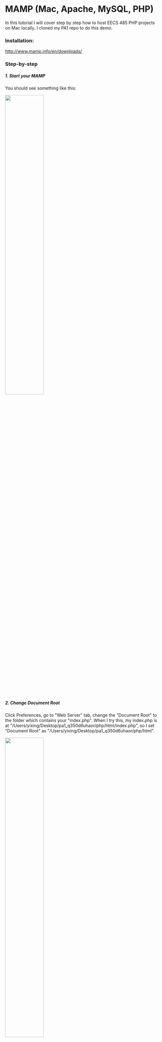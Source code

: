 # MAMP (Mac, Apache, MySQL, PHP)

In this tutorial I will cover step by step how to host EECS 485 PHP projects on Mac locally. I cloned my PA1 repo to do this demo.

### Installation:
http://www.mamp.info/en/downloads/

### Step-by-step
##### 1. Start your MAMP
You should see something like this: 

<img src="https://github.com/EECS485-Fall2014/admin/blob/master/tutorials/MAMP/1.png" width="50%" height="50%">

##### 2. Change Document Root
Click Preferences, go to "Web Server" tab, change the "Document Root" to the folder which contains your "index.php". When I try this, my index.php is at "/Users/yixing/Desktop/pa1_q350d6uhaor/php/html/index.php", so I set "Document Root" as "/Users/yixing/Desktop/pa1_q350d6uhaor/php/html". 

<img src="https://github.com/EECS485-Fall2014/admin/blob/master/tutorials/MAMP/2.png" width="50%" height="50%">

##### 3. Start the servers 
The third button will turn green like this:

<img src="https://github.com/EECS485-Fall2014/admin/blob/master/tutorials/MAMP/3.png" width="50%" height="50%">

#####4. Test whether your server is referencing the correct files
Going to "http://localhost:8000/secret/pa#/" in your browser. In my case it is "http://localhost:8000/rg4mmsj/pa1/", here is the screenshot: 

<img src="https://github.com/EECS485-Fall2014/admin/blob/master/tutorials/MAMP/4.png" width="50%" height="50%">

The MySQL error shown is expected, we will work on this later. It means that your PHP code is running successfully, but not able to connect to MySQL since there are no username/password or database in MySQL which are specified in your PHP code yet.

##### 5. Create MySQL database and user

To create MySQL database and user, you need to log into MySQL as root user. In your terminal use this command:
`/Applications/MAMP/Library/bin/mysql --host=localhost -uroot -proot`

Then you should be logged in as the root user. Then you will need to create database and user. The command is

	drop database if exists <db_name>; create database <db_name>; 
	grant all on <db_name>.* to <username>@localhost identified by '<password>';


`<db_name>`, `<username>` and `<password>` above should be replaced by corresponding values that you are using in your PHP. 


Here is an example, following is some code in my PHP:


	$user="group11"; 
	$password="friedcode"; 
	$database="group11";
	$con = mysql_connect("127.0.0.1", $user, $password) or die('Could not connect: ' . mysql_error()); 


Then in MySQL I will do 

	drop database if exists group11; create database group11; 
	grant all on group11.* to group11@localhost identified by 'friedcode';

Here is a screenshot for your reference:

<img src="https://github.com/EECS485-Fall2014/admin/blob/master/tutorials/MAMP/5.png" width="50%" height="50%">

##### 6. Change MySQL port

Then go back to MAMP Preferences and change MySQL port to 3306 which is the port PHP used to connect to MySQL by default.

<img src="https://github.com/EECS485-Fall2014/admin/blob/master/tutorials/MAMP/6.png" width="50%" height="50%">

Now you can go back to your browswer and refresh and it should work. 

##### 6. Load data into MySQL

You will also need to load data into the database you just created. I will leave that work for you. It is similar to how it works on the remote server. You can log into MySQL in terminal with ``/Applications/MAMP/Library/bin/mysql --host=localhost -u<username> -p<password>`. Just make sure MAMP has started whenever you want to do any operation about MySQL over your terminal.


### Trouble-shooting
Please refer to logs under `/Applications/MAMP/logs/` and read carefully before asking. Also when asking please provide details from the logs.

Make sure you have the file `.htaccess` in the folder as `index.php`, if not, you can find them on the remote server. Just copy the content over.